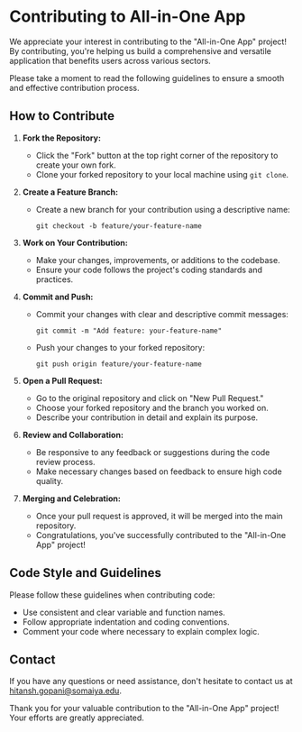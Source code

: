 # Contributing to All-in-One App

We appreciate your interest in contributing to the "All-in-One App" project! By contributing, you're helping us build a comprehensive and versatile application that benefits users across various sectors.

Please take a moment to read the following guidelines to ensure a smooth and effective contribution process.

## How to Contribute

1. **Fork the Repository:**
   - Click the "Fork" button at the top right corner of the repository to create your own fork.
   - Clone your forked repository to your local machine using `git clone`.

2. **Create a Feature Branch:**
   - Create a new branch for your contribution using a descriptive name:
     ```
     git checkout -b feature/your-feature-name
     ```

3. **Work on Your Contribution:**
   - Make your changes, improvements, or additions to the codebase.
   - Ensure your code follows the project's coding standards and practices.

4. **Commit and Push:**
   - Commit your changes with clear and descriptive commit messages:
     ```
     git commit -m "Add feature: your-feature-name"
     ```
   - Push your changes to your forked repository:
     ```
     git push origin feature/your-feature-name
     ```

5. **Open a Pull Request:**
   - Go to the original repository and click on "New Pull Request."
   - Choose your forked repository and the branch you worked on.
   - Describe your contribution in detail and explain its purpose.

6. **Review and Collaboration:**
   - Be responsive to any feedback or suggestions during the code review process.
   - Make necessary changes based on feedback to ensure high code quality.

7. **Merging and Celebration:**
   - Once your pull request is approved, it will be merged into the main repository.
   - Congratulations, you've successfully contributed to the "All-in-One App" project!

## Code Style and Guidelines

Please follow these guidelines when contributing code:
- Use consistent and clear variable and function names.
- Follow appropriate indentation and coding conventions.
- Comment your code where necessary to explain complex logic.

## Contact

If you have any questions or need assistance, don't hesitate to contact us at [hitansh.gopani@somaiya.edu](mailto:hitansh.gopani@somaiya.edu).

Thank you for your valuable contribution to the "All-in-One App" project! Your efforts are greatly appreciated.
